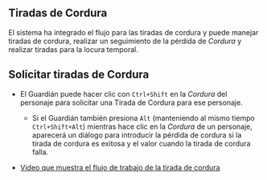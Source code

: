 <!--- This file is auto generated from module/manual/es/cordura.md -->
## Tiradas de Cordura

El sistema ha integrado el flujo para las tiradas de cordura y puede manejar tiradas de cordura, realizar un seguimiento de la pérdida de _Cordura_ y realizar tiradas para la locura temporal.

## Solicitar tiradas de Cordura

- El Guardián puede hacer clic con `Ctrl+Shift` en la _Cordura_ del personaje para solicitar una Tirada de Cordura para ese personaje.

  - Si el Guardián también presiona `Alt` (manteniendo al mismo tiempo `Ctrl+Shift+Alt`) mientras hace clic en la _Cordura_ de un personaje, aparecerá un diálogo para introducir la pérdida de cordura si la tirada de cordura es exitosa y el valor cuando la tirada de cordura falla.

- [Video que muestra el flujo de trabajo de la tirada de cordura](https://www.youtube.com/watch?v=yAMqHiv7eMw)
